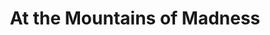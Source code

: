 ---
template: index.html
title: At the Mountains of Madness
url: http://miskatonic.nikolas.ws/
description: An exercise in digital publishing, this edition of _At the Mountains of Madness_ by H.P. Lovecraft is a free, open, public domain text. Created as a high-end, web-native publication in response to a personal desire the read the text online, and being unable to find a version that did the original physical publication any justice.
---